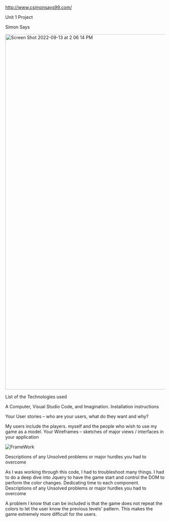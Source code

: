 http://www.csimonsays99.com/


Unit 1 Project

Simon Says

<img width="1120" alt="Screen Shot 2022-09-13 at 2 06 14 PM" src="https://user-images.githubusercontent.com/111589242/189977667-a1f828f2-9cba-46cb-876e-014ed7c78337.png">



List of the Technologies used

A Computer, Visual Studio Code, and Imagination.
Installation instructions

Your User stories – who are your users, what do they want and why?

My users include the players. myself and the people who wish to use my game as a model.
Your Wireframes – sketches of major views / interfaces in your application

![FrameWork](https://user-images.githubusercontent.com/111589242/189973612-b47e5b8d-26ef-4906-9d69-d2a344e82f72.jpeg)


Descriptions of any Unsolved problems or major hurdles you had to overcome

As I was working through this code, I had to troubleshoot many things. I had to do a
deep dive into Jquery to have the game start and control the DOM to perform the color changes. Dedicating time to each component.
Descriptions of any Unsolved problems or major hurdles you had to overcome

A problem I know that can be included is that the game does not repeat the colors to let the user know the previous levels' pattern. This makes the game extremely more difficult for the users.
